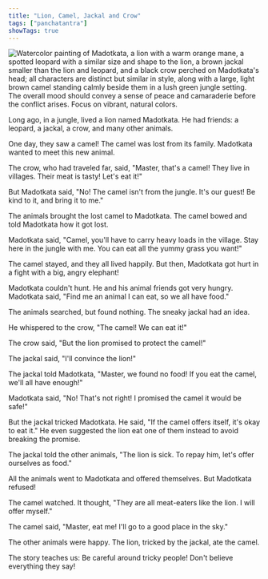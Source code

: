 ```yaml
---
title: "Lion, Camel, Jackal and Crow"
tags: ["panchatantra"]
showTags: true
---
```


![Watercolor painting of Madotkata, a lion with a warm orange mane, a spotted leopard with a similar size and shape to the lion, a brown jackal smaller than the lion and leopard, and a black crow perched on Madotkata's head; all characters are distinct but similar in style, along with a large, light brown camel standing calmly beside them in a lush green jungle setting. The overall mood should convey a sense of peace and camaraderie before the conflict arises.  Focus on vibrant, natural colors.](/images/image_panchatantra-lion-camel-jackal-and-crow0.png)


Long ago, in a jungle, lived a lion named Madotkata. He had friends: a leopard, a jackal, a crow, and many other animals.

One day, they saw a camel!  The camel was lost from its family.  Madotkata wanted to meet this new animal.

The crow, who had traveled far, said, "Master, that's a camel!  They live in villages. Their meat is tasty! Let's eat it!" 

But Madotkata said, "No!  The camel isn't from the jungle. It's our guest!  Be kind to it, and bring it to me."

The animals brought the lost camel to Madotkata. The camel bowed and told Madotkata how it got lost.

Madotkata said, "Camel, you'll have to carry heavy loads in the village. Stay here in the jungle with me. You can eat all the yummy grass you want!" 

The camel stayed, and they all lived happily. But then, Madotkata got hurt in a fight with a big, angry elephant!

Madotkata couldn't hunt. He and his animal friends got very hungry.  Madotkata said, "Find me an animal I can eat, so we all have food."

The animals searched, but found nothing.  The sneaky jackal had an idea. 

He whispered to the crow, "The camel! We can eat it!" 

The crow said, "But the lion promised to protect the camel!" 

The jackal said, "I'll convince the lion!" 

The jackal told Madotkata, "Master, we found no food!  If you eat the camel, we'll all have enough!" 

Madotkata said, "No! That's not right! I promised the camel it would be safe!" 

But the jackal tricked Madotkata. He said, "If the camel offers itself, it's okay to eat it." He even suggested the lion eat one of them instead to avoid breaking the promise.

The jackal told the other animals, "The lion is sick.  To repay him, let's offer ourselves as food."  

All the animals went to Madotkata and offered themselves. But Madotkata refused! 

The camel watched. It thought, "They are all meat-eaters like the lion.  I will offer myself." 

The camel said, "Master, eat me! I'll go to a good place in the sky." 

The other animals were happy. The lion, tricked by the jackal, ate the camel. 

The story teaches us: Be careful around tricky people! Don't believe everything they say!
